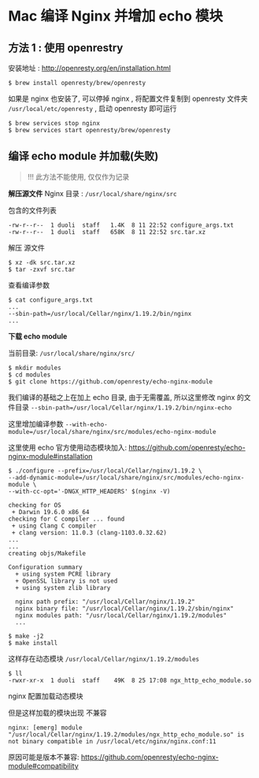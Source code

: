# Mac 编译 Nginx 并增加 echo 模块

## 方法 1 : 使用 openrestry

安装地址 : http://openresty.org/en/installation.html

```
$ brew install openresty/brew/openresty
```

如果是 nginx 也安装了, 可以停掉 nginx , 将配置文件复制到 openresty 文件夹 `/usr/local/etc/openresty` , 启动 openresty 即可运行

```
$ brew services stop nginx
$ brew services start openresty/brew/openresty
```

## 编译 echo module 并加载(失败)

> !!! 此方法不能使用, 仅仅作为记录

**解压源文件**
Nginx 目录 : `/usr/local/share/nginx/src`

包含的文件列表

```
-rw-r--r--  1 duoli  staff   1.4K  8 11 22:52 configure_args.txt
-rw-r--r--  1 duoli  staff   658K  8 11 22:52 src.tar.xz
```

解压 源文件

```
$ xz -dk src.tar.xz
$ tar -zxvf src.tar
```

查看编译参数

```
$ cat configure_args.txt
...
--sbin-path=/usr/local/Cellar/nginx/1.19.2/bin/nginx
...
```

**下载 echo module**

当前目录: `/usr/local/share/nginx/src/`

```
$ mkdir modules
$ cd modules
$ git clone https://github.com/openresty/echo-nginx-module
```

我们编译的基础之上在加上 echo 目录, 由于无需覆盖, 所以这里修改 nginx 的文件目录 `--sbin-path=/usr/local/Cellar/nginx/1.19.2/bin/nginx-echo`

这里增加编译参数 `--with-echo-module=/usr/local/share/nginx/src/modules/echo-nginx-module`

这里使用 echo 官方使用动态模块加入:
https://github.com/openresty/echo-nginx-module#installation

```
$ ./configure --prefix=/usr/local/Cellar/nginx/1.19.2 \
--add-dynamic-module=/usr/local/share/nginx/src/modules/echo-nginx-module \
--with-cc-opt='-DNGX_HTTP_HEADERS' $(nginx -V)

checking for OS
 + Darwin 19.6.0 x86_64
checking for C compiler ... found
 + using Clang C compiler
 + clang version: 11.0.3 (clang-1103.0.32.62)
...
...
creating objs/Makefile

Configuration summary
  + using system PCRE library
  + OpenSSL library is not used
  + using system zlib library

  nginx path prefix: "/usr/local/Cellar/nginx/1.19.2"
  nginx binary file: "/usr/local/Cellar/nginx/1.19.2/sbin/nginx"
  nginx modules path: "/usr/local/Cellar/nginx/1.19.2/modules"
  ...

$ make -j2
$ make install
```

这样存在动态模块 `/usr/local/Cellar/nginx/1.19.2/modules`

```
$ ll
-rwxr-xr-x  1 duoli  staff    49K  8 25 17:08 ngx_http_echo_module.so
```

nginx 配置加载动态模块

但是这样加载的模块出现 不兼容

```
nginx: [emerg] module "/usr/local/Cellar/nginx/1.19.2/modules/ngx_http_echo_module.so" is not binary compatible in /usr/local/etc/nginx/nginx.conf:11
```

原因可能是版本不兼容: https://github.com/openresty/echo-nginx-module#compatibility
